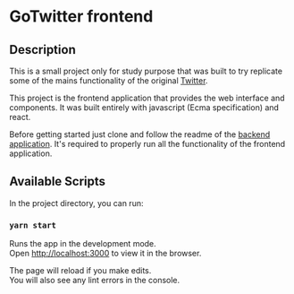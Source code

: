 # GoTwitter frontend

## Description

This is a small project only for study purpose that was built to try replicate some of the mains functionality 
of the original [Twitter](https://twitter.com).

This project is the frontend application that provides the web interface and components. It was built entirely with javascript (Ecma specification) and react.

Before getting started just clone and follow the readme of the [backend application](https://github.com/douglas-DS/goTwitter-backend). It's required to properly run all the functionality of the frontend application.

## Available Scripts

In the project directory, you can run:

### `yarn start`
Runs the app in the development mode.<br>
Open [http://localhost:3000](http://localhost:3000) to view it in the browser.

The page will reload if you make edits.<br>
You will also see any lint errors in the console.
